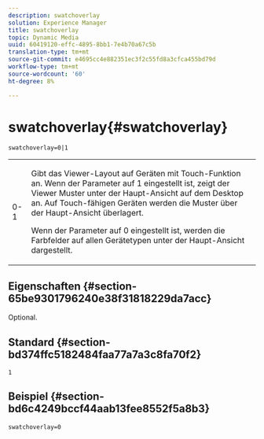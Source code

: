```yaml
---
description: swatchoverlay
solution: Experience Manager
title: swatchoverlay
topic: Dynamic Media
uuid: 60419120-effc-4895-8bb1-7e4b70a67c5b
translation-type: tm+mt
source-git-commit: e4695cc4e882351ec3f2c55fd8a3cfca455bd79d
workflow-type: tm+mt
source-wordcount: '60'
ht-degree: 8%

---
```



# swatchoverlay{#swatchoverlay}

`swatchoverlay=0|1`

<table id="table_9B98C97485DD4DEB8A6ECBCE8DF6B886"> 
 <tbody> 
  <tr> 
   <td colname="col1"> <p> <span class="codeph"> 0-1  </span> </p> </td> 
   <td colname="col2"> <p>Gibt das Viewer-Layout auf Geräten mit Touch-Funktion an. Wenn der Parameter auf <span class="codeph"> 1 </span> eingestellt ist, zeigt der Viewer Muster unter der Haupt-Ansicht auf dem Desktop an. Auf Touch-fähigen Geräten werden die Muster über der Haupt-Ansicht überlagert. </p> <p>Wenn der Parameter auf <span class="codeph"> 0 </span> eingestellt ist, werden die Farbfelder auf allen Gerätetypen unter der Haupt-Ansicht dargestellt. </p> </td> 
  </tr> 
 </tbody> 
</table>

## Eigenschaften {#section-65be9301796240e38f31818229da7acc}

Optional.

## Standard {#section-bd374ffc5182484faa77a7a3c8fa70f2}

`1`

## Beispiel {#section-bd6c4249bccf44aab13fee8552f5a8b3}

`swatchoverlay=0`
